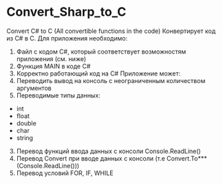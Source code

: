 # Convert_Sharp_to_C
Convert C# to C (All convertible functions in the code)
Конвертирует код из C# в C.
Для приложения необходимо:
1) Файл с кодом C#, который соответствует возможностям приложения (см. ниже)
2) Функция MAIN в коде C#
3) Корректно работающий код на C#
Приложение может:
1) Переводить вывод на консоль с неограниченным количеством аргументов
2) Переводимые типы данных:
- int
- float
- double
- char
- string
3) Перевод функций ввода данных с консоли Console.ReadLine()
4) Перевод Convert при вводе данных с консоли (т.е Convert.To***(Console.ReadLine()))
5) Перевод условий FOR, IF, WHILE
